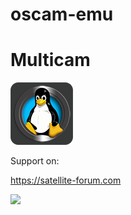 # oscam-emu

# Multicam
<img src="https://raw.githubusercontent.com/levi-45/Multicam/main/45950864.png">

Support on: 

https://satellite-forum.com

![](https://komarev.com/ghpvc/?username=levi-45)
